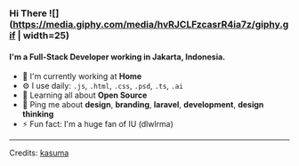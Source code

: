 ### Hi There ![](https://media.giphy.com/media/hvRJCLFzcasrR4ia7z/giphy.gif | width=25)

#### I'm a Full-Stack Developer working in Jakarta, Indonesia.

- 🏢 I'm currently working at **Home**
- ⚙️ I use daily: `.js`, `.html`, `.css`, `.psd`, `.ts`, `.ai`
- 🌱 Learning all about **Open Source**
- 💬 Ping me about **design**, **branding**, **laravel**, **development**, **design thinking**
- ⚡️ Fun fact: I'm a huge fan of IU (dlwlrma)

-----
Credits: [kasuma](https://github.com/kasumabalidps)

